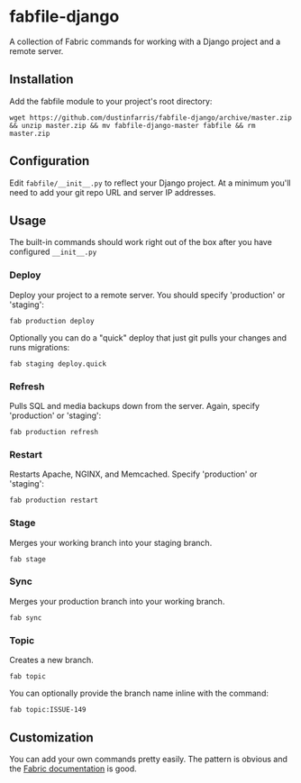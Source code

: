 fabfile-django
==============

A collection of Fabric commands for working with a Django project and a remote server.

## Installation

Add the fabfile module to your project's root directory:

```console
wget https://github.com/dustinfarris/fabfile-django/archive/master.zip && unzip master.zip && mv fabfile-django-master fabfile && rm master.zip
```

## Configuration

Edit `fabfile/__init__.py` to reflect your Django project.  At a minimum you'll need to add your git repo URL and server
IP addresses.

## Usage

The built-in commands should work right out of the box after you have configured `__init__.py`

### Deploy

Deploy your project to a remote server.  You should specify 'production' or 'staging':

```console
fab production deploy
```

Optionally you can do a "quick" deploy that just git pulls your changes and runs migrations:

```console
fab staging deploy.quick
```

### Refresh

Pulls SQL and media backups down from the server.  Again, specify 'production' or 'staging':

```console
fab production refresh
```

### Restart

Restarts Apache, NGINX, and Memcached.  Specify 'production' or 'staging':

```console
fab production restart
```

### Stage

Merges your working branch into your staging branch.

```console
fab stage
```

### Sync

Merges your production branch into your working branch.

```console
fab sync
```

### Topic

Creates a new branch.

```console
fab topic
```

You can optionally provide the branch name inline with the command:

```console
fab topic:ISSUE-149
```

## Customization

You can add your own commands pretty easily.  The pattern is obvious and the [Fabric documentation][] is good.


[Fabric documentation]: http://docs.fabfile.org/en/1.8/

